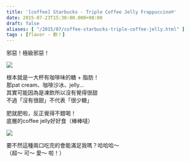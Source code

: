```yaml
---
title: '[coffee] Starbucks - Triple Coffee Jelly Frappuccino®'
date: 2015-07-23T15:30:00.000+08:00
draft: false
aliases: [ "/2015/07/coffee-starbucks-triple-coffee-jelly.html" ]
tags : [flavor - 飲！]
---
```


邪惡！極級邪惡！  

![](/images/starbuckstriple1.jpg)

根本就是一大杯有咖啡味的糖 + 脂肪！  
那pat cream、咖啡沙冰、jelly...  
其實可能因為是凍飲所以沒有覺得很甜  
不過「沒有很甜」不代表「很少糖」  
  
肥就肥啦，反正覺得不錯喝！  
底層的coffee jelly好好食（棒棒噠）  

![](/images/starbuckstriple.jpg)

要不然這種兩口吃完的會能滿足我嗎？哈哈哈～  
（超～ 可～ 愛～ 啦！）
